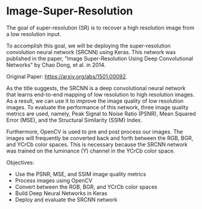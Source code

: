 # Image-Super-Resolution

The goal of super-resolution (SR) is to recover a high resolution image from a low resolution input.

To accomplish this goal, we will be deploying the super-resolution convolution neural network (SRCNN) using Keras.  This network was published in the paper, "Image Super-Resolution Using Deep Convolutional Networks" by Chao Dong, et al. in 2014.  

Original Paper:  https://arxiv.org/abs/1501.00092.

As the title suggests, the SRCNN is a deep convolutional neural network that learns end-to-end mapping of low resolution to high resolution images.  As a result, we can use it to improve the image quality of low resolution images.  To evaluate the performance of this network, three image quality metrics are used, namely, Peak Signal to Noise Ratio (PSNR), Mean Squared Error (MSE), and the Structural Similarity (SSIM) Index.  

Furthermore, OpenCV is used to pre and post process our images. The images will frequently be converted back and forth between the RGB, BGR, and YCrCb color spaces. This is necessary because the SRCNN network was trained on the luminance (Y) channel in the YCrCb color space.  

Objectives:

* Use the PSNR, MSE, and SSIM image quality metrics
* Process images using OpenCV
* Convert between the RGB, BGR, and YCrCb color spaces
* Build Deep Neural Networks in Keras
* Deploy and evaluate the SRCNN network
